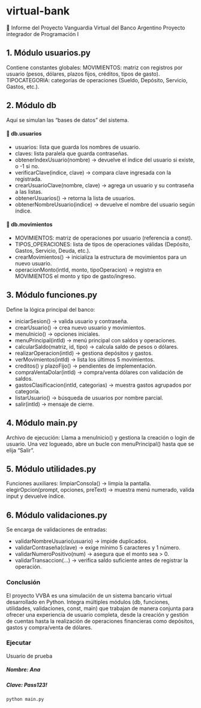 # virtual-bank

📄 Informe del Proyecto
Vanguardia Virtual del Banco Argentino
Proyecto integrador de Programación I

## 1. Módulo usuarios.py

Contiene constantes globales:
MOVIMIENTOS: matriz con registros por usuario (pesos, dólares, plazos fijos, créditos, tipos de gasto).
TIPOCATEGORIA: categorías de operaciones (Sueldo, Depósito, Servicio, Gastos, etc.).

## 2. Módulo db

Aquí se simulan las “bases de datos” del sistema.

#### 📌 db.usuarios

- usuarios: lista que guarda los nombres de usuario.
- claves: lista paralela que guarda contraseñas.
- obtenerIndexUsuario(nombre) → devuelve el índice del usuario si existe, o -1 si no.
- verificarClave(indice, clave) → compara clave ingresada con la registrada.
- crearUsuarioClave(nombre, clave) → agrega un usuario y su contraseña a las listas.
- obtenerUsuarios() → retorna la lista de usuarios.
- obtenerNombreUsuario(indice) → devuelve el nombre del usuario según índice.

#### 📌 db.movimientos

- MOVIMIENTOS: matriz de operaciones por usuario (referencia a const).
- TIPOS_OPERACIONES: lista de tipos de operaciones válidas (Depósito, Gastos, Servicio, Deuda, etc.).
- crearMovimientos() → inicializa la estructura de movimientos para un nuevo usuario.
- operacionMonto(intId, monto, tipoOperacion) → registra en MOVIMIENTOS el monto y tipo de gasto/ingreso.

## 3. Módulo funciones.py

Define la lógica principal del banco:

- iniciarSesion() → valida usuario y contraseña.
- crearUsuario() → crea nuevo usuario y movimientos.
- menuInicio() → opciones iniciales.
- menuPrincipal(intId) → menú principal con saldos y operaciones.
- calcularSaldo(matriz, id, tipo) → calcula saldo de pesos o dólares.
- realizarOperacion(intId) → gestiona depósitos y gastos.
- verMovimientos(intId) → lista los últimos 5 movimientos.
- creditos() y plazoFijo() → pendientes de implementación.
- compraVentaDolar(intId) → compra/venta dólares con validación de saldos.
- gastosClasificacion(intId, categorias) → muestra gastos agrupados por categoría.
- listarUsuario() → búsqueda de usuarios por nombre parcial.
- salir(intId) → mensaje de cierre.

## 4. Módulo main.py

Archivo de ejecución:
Llama a menuInicio() y gestiona la creación o login de usuario.
Una vez logueado, abre un bucle con menuPrincipal() hasta que se elija “Salir”.

## 5. Módulo utilidades.py

Funciones auxiliares:
limpiarConsola() → limpia la pantalla.
elegirOpcion(prompt, opciones, preText) → muestra menú numerado, valida input y devuelve índice.

## 6. Módulo validaciones.py

Se encarga de validaciones de entradas:

- validarNombreUsuario(usuario) → impide duplicados.
- validarContraseña(clave) → exige mínimo 5 caracteres y 1 número.
- validarNumeroPositivo(num) → asegura que el monto sea > 0.
- validarTransaccion(...) → verifica saldo suficiente antes de registrar la operación.

### Conclusión

El proyecto VVBA es una simulación de un sistema bancario virtual desarrollado en Python.
Integra múltiples módulos (db, funciones, utilidades, validaciones, const, main) que trabajan de manera conjunta para ofrecer una experiencia de usuario completa, desde la creación y gestión de cuentas hasta la realización de operaciones financieras como depósitos, gastos y compra/venta de dólares.

### Ejecutar

Usuario de prueba

##### Nombre: Ana

##### Clave: Pass123!

```py
python main.py
```
